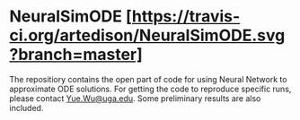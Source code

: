# NeuralSimODE [https://travis-ci.org/artedison/NeuralSimODE.svg?branch=master]
The repositiory contains the open part of code for using Neural Network to approximate ODE solutions. For getting the code to reproduce specific runs, please contact <Yue.Wu@uga.edu>. Some preliminary results are also included.
